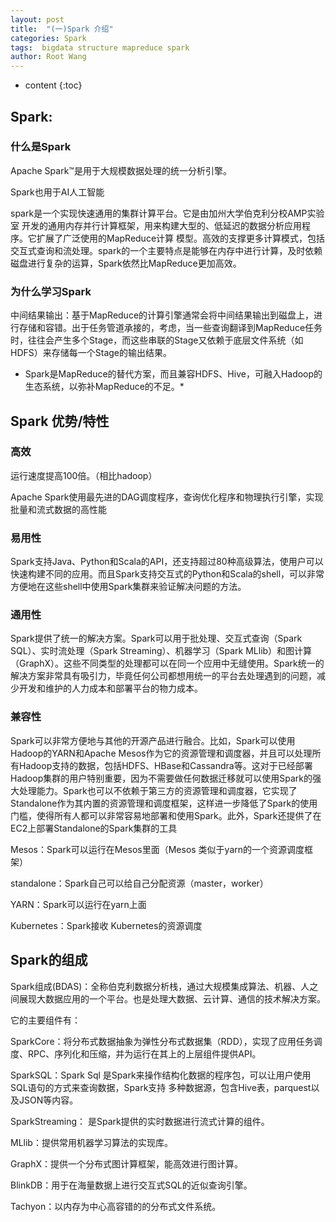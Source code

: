 ```yaml
---
layout: post
title:  "(一)Spark 介绍"
categories: Spark
tags:  bigdata structure mapreduce spark
author: Root Wang
---
```


* content
{:toc}


## Spark:

### 什么是Spark

Apache Spark™是用于大规模数据处理的统一分析引擎。

Spark也用于AI人工智能

spark是一个实现快速通用的集群计算平台。它是由加州大学伯克利分校AMP实验室 开发的通用内存并行计算框架，用来构建大型的、低延迟的数据分析应用程序。它扩展了广泛使用的MapReduce计算
模型。高效的支撑更多计算模式，包括交互式查询和流处理。spark的一个主要特点是能够在内存中进行计算，及时依赖磁盘进行复杂的运算，Spark依然比MapReduce更加高效。

### 为什么学习Spark

中间结果输出：基于MapReduce的计算引擎通常会将中间结果输出到磁盘上，进行存储和容错。出于任务管道承接的，考虑，当一些查询翻译到MapReduce任务时，往往会产生多个Stage，而这些串联的Stage又依赖于底层文件系统（如HDFS）来存储每一个Stage的输出结果。

* Spark是MapReduce的替代方案，而且兼容HDFS、Hive，可融入Hadoop的生态系统，以弥补MapReduce的不足。*


## Spark 优势/特性

### 高效

运行速度提高100倍。（相比hadoop）

Apache Spark使用最先进的DAG调度程序，查询优化程序和物理执行引擎，实现批量和流式数据的高性能


### 易用性

Spark支持Java、Python和Scala的API，还支持超过80种高级算法，使用户可以快速构建不同的应用。而且Spark支持交互式的Python和Scala的shell，可以非常方便地在这些shell中使用Spark集群来验证解决问题的方法。


### 通用性

Spark提供了统一的解决方案。Spark可以用于批处理、交互式查询（Spark SQL）、实时流处理（Spark Streaming）、机器学习（Spark MLlib）和图计算（GraphX）。这些不同类型的处理都可以在同一个应用中无缝使用。Spark统一的解决方案非常具有吸引力，毕竟任何公司都想用统一的平台去处理遇到的问题，减少开发和维护的人力成本和部署平台的物力成本。


### 兼容性

Spark可以非常方便地与其他的开源产品进行融合。比如，Spark可以使用Hadoop的YARN和Apache Mesos作为它的资源管理和调度器，并且可以处理所有Hadoop支持的数据，包括HDFS、HBase和Cassandra等。这对于已经部署Hadoop集群的用户特别重要，因为不需要做任何数据迁移就可以使用Spark的强大处理能力。Spark也可以不依赖于第三方的资源管理和调度器，它实现了Standalone作为其内置的资源管理和调度框架，这样进一步降低了Spark的使用门槛，使得所有人都可以非常容易地部署和使用Spark。此外，Spark还提供了在EC2上部署Standalone的Spark集群的工具

Mesos：Spark可以运行在Mesos里面（Mesos 类似于yarn的一个资源调度框架）

standalone：Spark自己可以给自己分配资源（master，worker）

YARN：Spark可以运行在yarn上面

Kubernetes：Spark接收 Kubernetes的资源调度


## Spark的组成

Spark组成(BDAS)：全称伯克利数据分析栈，通过大规模集成算法、机器、人之间展现大数据应用的一个平台。也是处理大数据、云计算、通信的技术解决方案。

它的主要组件有：

SparkCore：将分布式数据抽象为弹性分布式数据集（RDD），实现了应用任务调度、RPC、序列化和压缩，并为运行在其上的上层组件提供API。

SparkSQL：Spark Sql 是Spark来操作结构化数据的程序包，可以让用户使用SQL语句的方式来查询数据，Spark支持 多种数据源，包含Hive表，parquest以及JSON等内容。

SparkStreaming： 是Spark提供的实时数据进行流式计算的组件。

MLlib：提供常用机器学习算法的实现库。

GraphX：提供一个分布式图计算框架，能高效进行图计算。

BlinkDB：用于在海量数据上进行交互式SQL的近似查询引擎。

Tachyon：以内存为中心高容错的的分布式文件系统。


